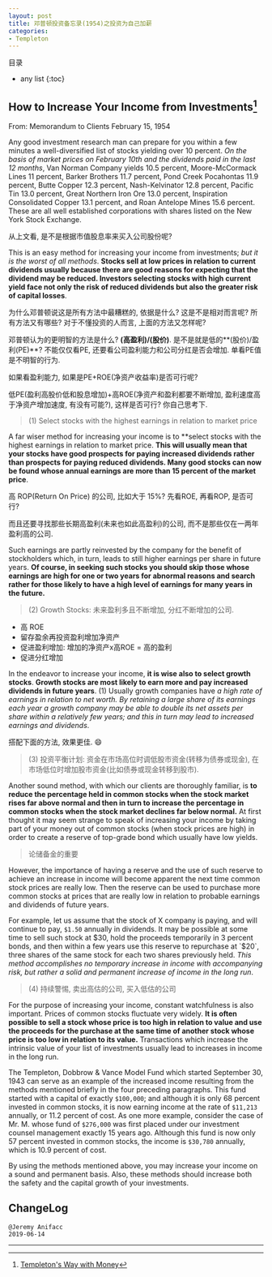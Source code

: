 ```yaml
---
layout: post
title: 邓普顿投资备忘录(1954)之投资为自己加薪
categories:
- Templeton
---
```

目录 
* any list
{:toc}



## How to Increase Your Income from Investments[^1]

From: Memorandum to Clients February 15, 1954

Any good investment research man can prepare for you within a few minutes a well-diversified list of stocks yielding over 10 percent. *On the basis of market prices on February 10th and the dividends paid in the last 12 months*, Van Norman Company yields 10.5 percent, Moore-McCormack Lines 11 percent, Barker Brothers 11.7 percent, Pond Creek Pocahontas 11.9 percent, Butte Copper 12.3 percent, Nash-Kelvinator 12.8 percent, Pacific Tin 13.0 percent, Great Northern Iron Ore 13.0 percent, Inspiration Consolidated Copper 13.1 percent, and Roan Antelope Mines 15.6 percent. These are all well established corporations with shares listed on the New York Stock Exchange.

从上文看, 是不是根据市值股息率来买入公司股份呢?

This is an easy method for increasing your income from investments; *but it is the worst of all methods*. **Stocks sell at low prices in relation to current dividends usually because there are good reasons for expecting that the dividend may be reduced. Investors selecting stocks with high current yield face not only the risk of reduced dividends but also the greater risk of capital losses**.

为什么邓普顿说这是所有方法中最糟糕的, 依据是什么? 这是不是相对而言呢? 所有方法又有哪些? 对于不懂投资的人而言, 上面的方法又怎样呢?

邓普顿认为的更明智的方法是什么? **(高盈利)/(股价)**. 是不是就是低的**(股价)/盈利(PE)**? 不能仅仅看PE, 还要看公司盈利能力和公司分红是否会增加. 单看PE值是不明智的行为. 

如果看盈利能力, 如果是PE+ROE(净资产收益率)是否可行呢? 

低PE(盈利高股价低和股息增加)+高ROE(净资产和盈利都要不断增加, 盈利速度高于净资产增加速度, 有没有可能?), 这样是否可行? 你自己思考下.

> (1) Select stocks with the highest earnings in relation to market price

A far wiser method for increasing your income is to **select stocks with the highest earnings in relation to market price. **This will usually mean that your stocks have good prospects for paying increased dividends rather than prospects for paying reduced dividends. Many good stocks can now be found whose annual earnings are more than 15 percent of the market price**.

高 ROP(Return On Price) 的公司, 比如大于 15%? 先看ROE, 再看ROP, 是否可行?

而且还要寻找那些长期高盈利(未来也如此高盈利)的公司, 而不是那些仅在一两年盈利高的公司.

Such earnings are partly reinvested by the company for the benefit of stockholders which, in turn, leads to still higher earnings per share in future years. **Of course, in seeking such stocks you should skip those whose earnings are high for one or two years for abnormal reasons and search rather for those likely to have a high level of earnings for many years in the future.**

> (2) Growth Stocks: 未来盈利多且不断增加, 分红不断增加的公司. 

- 高 ROE
- 留存盈余再投资盈利增加净资产
- 促进盈利增加: 增加的净资产x高ROE = 高的盈利
- 促进分红增加

In the endeavor to increase your income, **it is wise also to select growth stocks**. **Growth stocks are most likely to earn more and pay increased dividends in future years**. (1) Usually growth companies have *a high rate of earnings in relation to net worth. By retaining a large share of its earnings each year a growth company may be able to double its net assets per share within a relatively few years; and this in turn may lead to increased earnings and dividends*.

搭配下面的方法, 效果更佳. 😄

> (3) 投资平衡计划: 资金在市场高位时调低股市资金(转移为债券或现金), 在市场低位时增加股市资金(比如债券或现金转移到股市).

Another sound method, with which our clients are thoroughly familiar, is **to reduce the percentage held in common stocks when the stock market rises far above normal and then in turn to increase the percentage in common stocks when the stock market declines far below normal.** At first thought it may seem strange to speak of increasing your income by taking part of your money out of common stocks (when stock prices are high) in order to create a reserve of top-grade bond which usually have low yields.

> 论储备金的重要

However, the importance of having a reserve and the use of such reserve to achieve an increase in income will become apparent the next time common stock prices are really low. Then the reserve can be used to purchase more common stocks at prices that are really low in relation to probable earnings and dividends of future years.

For example, let us assume that the stock of X company is paying, and will continue to pay, `$1.50` annually in dividends. It may be possible at some time to sell such stock at $30, hold the proceeds temporarily in 3 percent bonds, and then within a few years use this reserve to repurchase at `$20`, three shares of the same stock for each two shares previously held. *This method accomplishes no temporary increase in income with accompanying risk, but rather a solid and permanent increase of income in the long run*.

> (4) 持续警惕, 卖出高估的公司, 买入低估的公司

For the purpose of increasing your income, constant watchfulness is also important. Prices of common stocks fluctuate very widely. **It is often possible to sell a stock whose price is too high in relation to value and use the proceeds for the purchase at the same time of another stock whose price is too low in relation to its value.** Transactions which increase the intrinsic value of your list of investments usually lead to increases in income in the long run.

The Templeton, Dobbrow & Vance Model Fund which started September 30, 1943 can serve as an example of the increased income resulting from the methods mentioned briefly in the four preceding paragraphs. This fund started with a capital of exactly `$100,000`; and although it is only 68 percent invested in common stocks, it is now earning income at the rate of `$11,213` annually, or 11.2 percent of cost. As one more example, consider the case of Mr. M. whose fund of `$276,000` was first placed under our investment counsel management exactly 15 years ago. Although this fund is now only 57 percent invested in common stocks, the income is `$30,780` annually, which is 10.9 percent of cost.

By using the methods mentioned above, you may increase your income on a sound and permanent basis. Also, these methods should increase both the safety and the capital growth of your investments.

## ChangeLog

```
@Jeremy Anifacc
2019-06-14
```

---

[^1]:[Templeton's Way with Money](https://book.douban.com/subject/6915772/)
